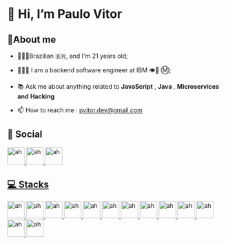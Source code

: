 # 👋 Hi, I’m Paulo Vitor  


## 🚀About me
-   🧔🏻‍♂️Brazilian 🇧🇷, and I'm 21 years old;

- 👨🏻‍💻 I am a backend software engineer at IBM 👁🐝 Ⓜ️;

- 📚 Ask me about anything related to **JavaScript** , **Java** , **Microservices** **and** **Hacking**

- 📫 How to reach me : pvitor.dev@gmail.com 
##
## 📲 Social 

   <a href="https://www.linkedin.com/in/pvdev/" rel="nofollow"> <img src="https://cdn-icons-png.flaticon.com/512/174/174857.png" alt="ah" width="40" height="40" style="max-width: 100%;">   <a href="https://www.instagram.com/pvitor_dev/" rel="nofollow"> <img src="https://logodownload.org/wp-content/uploads/2017/04/instagram-logo.png" alt="ah" width="40" height="40" style="max-width: 100%;">
    <a href="https://discord.gg/BkGdzbtd7A" rel="nofollow"> <img src="https://miro.medium.com/max/1024/0*E3Nphq-iyw_gsZFH.png" alt="ah" width="40" height="40" style="max-width: 100%;">


## 💻 Stacks 
<p align="left" dir="auto">
   <a href="https://developer.mozilla.org/en-US/docs/Web/JavaScript" rel="nofollow"> <img src="https://upload.wikimedia.org/wikipedia/commons/9/99/Unofficial_JavaScript_logo_2.svg" alt="ah" width="40" height="40" style="max-width: 100%;"> </a>  <a href="https://www.typescriptlang.org/docs/" rel="nofollow"> <img src="https://cdn.worldvectorlogo.com/logos/typescript.svg" alt="ah" width="40" height="40" style="max-width: 100%;"> </a> <a href="https://devdocs.io/react/" rel="nofollow"> <img src="https://upload.wikimedia.org/wikipedia/commons/a/a7/React-icon.svg" alt="ah" width="40" height="40" style="max-width: 100%;"> </a>
   </a> <a href="https://nodejs.org/en/" rel="nofollow"> <img src="https://upload.wikimedia.org/wikipedia/commons/d/d9/Node.js_logo.svg" alt="ah" width="40" height="40" style="max-width: 100%;"> </a>
    </a> <a href="https://aws.amazon.com" rel="nofollow"> <img src="https://t.ctcdn.com.br/XM-Z1a8_ekQNstN1fP8JRBMvrwU=/0x220:900x727/1200x675/smart/i544346.jpeg" alt="ah" width="40" height="40" style="max-width: 100%;"> </a>
        </a> <a href="https://docs.mongodb.com/" rel="nofollow"> <img src="https://infinapps.com/wp-content/uploads/2018/10/mongodb-logo.png" alt="ah" width="40" height="40" style="max-width: 100%;"> </a>
            </a> <a href="https://git-scm.com/" rel="nofollow"> <img src="https://butecotecnologico.com.br/images/wp-content/uploads/2014/11/Git-Icon-1788C.png" alt="ah" width="40" height="40" style="max-width: 100%;"> </a>  
            </a> <a href="https://www.postgresql.org/" rel="nofollow"> <img src="https://upload.wikimedia.org/wikipedia/commons/2/29/Postgresql_elephant.svg" alt="ah" width="40" height="40" style="max-width: 100%;"> </a> 
            <a href="https://www.java.com/pt-BR/" rel="nofollow"> <img src="https://1000logos.net/wp-content/uploads/2020/09/Java-Logo.png" alt="ah" width="40" height="40" style="max-width: 100%;"> </a>
              </a> <a href="https://spring.io/projects/spring-boot/" rel="nofollow"> <img src="https://pbs.twimg.com/profile_images/1235868806079057921/fTL08u_H_400x400.png" alt="ah" width="40" height="40" style="max-width: 100%;"> </a>
                </a> 
                <a href="https://redis.io/" rel="nofollow"> <img src="https://logowik.com/content/uploads/images/redis.jpg" alt="ah" width="40" height="40" style="max-width: 100%;"> </a>
                <a href="https://rabbitmq.com/" rel="nofollow"> <img src="https://cdn.freebiesupply.com/logos/large/2x/rabbitmq-logo-png-transparent.png" alt="ah" width="40" height="40" style="max-width: 100%;"> </a>
                 <a href="https://www.kali.org/" rel="nofollow"> <img src="https://www.kali.org/images/kali-logo.svg" alt="ah" width="40" height="40" style="max-width: 100%;"> </a>
 </p>
